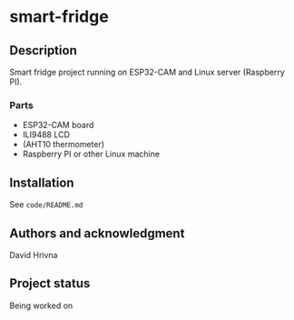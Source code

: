 # smart-fridge

## Description
Smart fridge project running on ESP32-CAM and Linux server (Raspberry PI).

### Parts
- ESP32-CAM board
- ILI9488 LCD
- (AHT10 thermometer)
- Raspberry PI or other Linux machine

## Installation
See `code/README.md`

## Authors and acknowledgment
David Hrivna

## Project status
Being worked on
